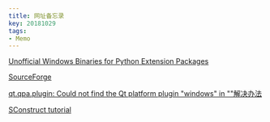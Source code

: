 ```yaml
---
title: 网址备忘录
key: 20181029
tags:
- Memo
---
```


<!--more-->
[Unofficial Windows Binaries for Python Extension Packages](https://www.lfd.uci.edu/~gohlke/pythonlibs/)

[SourceForge](https://sourceforge.net/)

[qt.qpa.plugin: Could not find the Qt platform plugin "windows" in ""解决办法](https://blog.csdn.net/ouening/article/details/81093697)


[SConstruct tutorial](https://www.ibm.com/developerworks/cn/linux/l-cn-scons/index.html)
